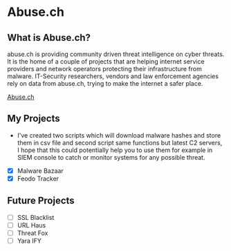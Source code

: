 # Abuse.ch

## What is Abuse.ch?
abuse.ch is providing community driven threat intelligence on cyber threats. It is the home of a couple of projects that are helping internet service providers and network operators protecting their infrastructure from malware. IT-Security researchers, vendors and law enforcement agencies rely on data from abuse.ch, trying to make the internet a safer place.

<a href="https://abuse.ch/">Abuse.ch</a>


## My Projects

- I've created two scripts which will download malware hashes and store them in csv file and second script same functions but latest C2 servers, I hope that this could potentially help you to use them for example in SIEM console to catch or monitor systems for any possible threat.
- [x] Malware Bazaar
- [x] Feodo Tracker

## Future Projects

- [ ] SSL Blacklist
- [ ] URL Haus
- [ ] Threat Fox
- [ ] Yara IFY
